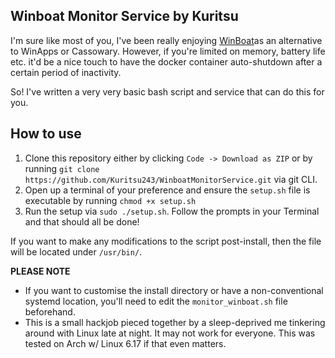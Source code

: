 
## Winboat Monitor Service by Kuritsu
I'm sure like most of you, I've been really enjoying [WinBoat](https://github.com/TibixDev/winboat)as an alternative to WinApps or Cassowary. However, if you're limited on memory, battery life etc. it'd be a nice touch to have the docker container auto-shutdown after a certain period of inactivity. 

So! I've written a very very basic bash script and service that can do this for you.

## How to use
1. Clone this repository either by clicking `Code -> Download as ZIP` or by running `git clone https://github.com/Kuritsu243/WinboatMonitorService.git` via git CLI. 
2. Open up a terminal of your preference and ensure the `setup.sh` file is executable by running `chmod +x setup.sh` 
3. Run the setup via `sudo ./setup.sh`. Follow the prompts in your Terminal and that should all be done! 

If you want to make any modifications to the script post-install, then the file will be located under `/usr/bin/`. 

**PLEASE NOTE**
- If you want to customise the install directory or have a non-conventional systemd location, you'll need to edit the `monitor_winboat.sh` file beforehand.
- This is a small hackjob pieced together by a sleep-deprived me tinkering around with Linux late at night. It may not work for everyone. This was tested on Arch w/ Linux 6.17 if that even matters.
